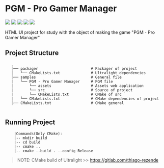 # PGM - Pro Gamer Manager

![](https://img.shields.io/badge/HTML-5-red.svg) ![](https://img.shields.io/badge/CSS-3-lightblue.svg) ![](https://img.shields.io/badge/JavaScript-ES6-yellow.svg) ![](https://img.shields.io/badge/Ultralight-1.0-purple.svg) ![](https://img.shields.io/badge/C%2B%2B-17-blue.svg)

HTML UI project for study with the object of making the game "PGM - Pro Gamer Manager"

## Project Structure
 ```
    .
    ├── packager                        # Packager of project
    |   └── CMakeLists.txt              # Ultralight dependencies
    ├── samples                         # General file
    |   └── PGM - Pro Gamer Manager     # PGM file
    |       └── assets                  # Assets web application
    |       └── src                     # Source of project
    |       └── CMakeLists.txt          # CMake of src
    |   └── CMakeLists.txt              # CMake dependencies of project
    ├── CMakeLists.txt                  # CMake general 
    
```

## Running Project
```
    |Commands(Only CMake):
    |-- mkdir build
    |-- cd build
    |-- cmake ..
    |-- cmake --build . --config Release
```
 > NOTE: CMake build of Ultralight >> https://gitlab.com/thiago-rezende

